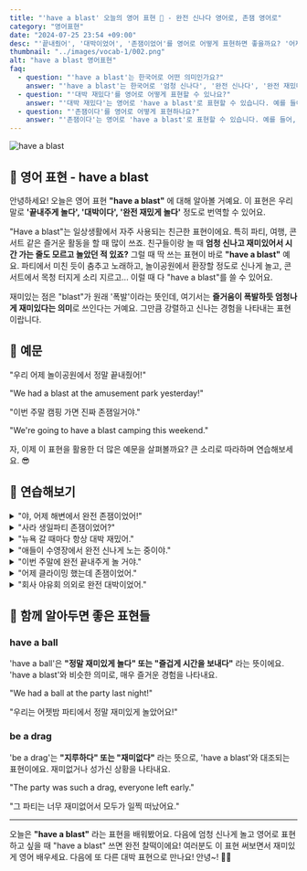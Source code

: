```yaml
---
title: "'have a blast' 오늘의 영어 표현 🎉 - 완전 신나다 영어로, 존잼 영어로"
category: "영어표현"
date: "2024-07-25 23:54 +09:00"
desc: "'끝내줬어', '대박이었어', '존잼이었어'를 영어로 어떻게 표현하면 좋을까요? '어제 해변에서 정말 대박이었어', '이번 주말에 완전 존잼일거야' 등을 영어로 표현하는 법을 배워봅시다. 다양한 예문을 통해서 연습하고 본인의 표현으로 만들어 보세요."
thumbnail: "../images/vocab-1/002.png"
alt: "have a blast 영어표현"
faq:
  - question: "'have a blast'는 한국어로 어떤 의미인가요?"
    answer: "'have a blast'는 한국어로 '엄청 신나다', '완전 신나다', '완전 재밌다'라는 의미입니다. 매우 즐겁고 신나는 경험을 할 때 사용하는 표현입니다. 예를 들어, '어제 해변에서 정말 재미있게 놀았어요'는 'We had a blast at the beach yesterday'로 말할 수 있습니다."
  - question: "'대박 재밌다'를 영어로 어떻게 표현할 수 있나요?"
    answer: "'대박 재밌다'는 영어로 'have a blast'로 표현할 수 있습니다. 예를 들어, '어제 해변에서 대박 재밌게 놀았어'는 'We had a blast at the beach yesterday'로 말할 수 있습니다."
  - question: "'존잼이다'를 영어로 어떻게 표현하나요?"
    answer: "'존잼이다'는 영어로 'have a blast'로 표현할 수 있습니다. 예를 들어, '이번 주말에 존잼일거야'는 'We're going to have a blast this weekend'로 말할 수 있습니다."
---
```


![have a blast](../images/vocab-1/v002-1.avif)

## 🌟 영어 표현 - have a blast

안녕하세요! 오늘은 영어 표현 **"have a blast"** 에 대해 알아볼 거예요. 이 표현은 우리말로 **'끝내주게 놀다', '대박이다', '완전 재밌게 놀다'** 정도로 번역할 수 있어요.

"Have a blast"는 일상생활에서 자주 사용되는 친근한 표현이에요. 특히 파티, 여행, 콘서트 같은 즐거운 활동을 할 때 많이 쓰죠. 친구들이랑 놀 때 **엄청 신나고 재미있어서 시간 가는 줄도 모르고 놀았던 적 있죠?** 그럴 때 딱 쓰는 표현이 바로 **"have a blast"** 예요. 파티에서 미친 듯이 춤추고 노래하고, 놀이공원에서 환장할 정도로 신나게 놀고, 콘서트에서 목청 터지게 소리 지르고... 이럴 때 다 "have a blast"를 쓸 수 있어요.

재미있는 점은 "blast"가 원래 '폭발'이라는 뜻인데, 여기서는 **즐거움이 폭발하듯 엄청나게 재미있다는 의미**로 쓰인다는 거예요. 그만큼 강렬하고 신나는 경험을 나타내는 표현이랍니다.

<script async src="https://pagead2.googlesyndication.com/pagead/js/adsbygoogle.js?client=ca-pub-1465612013356152"
     crossorigin="anonymous"></script>
<!-- engple-horizontal-ad -->

<ins class="adsbygoogle"
     style="display:block"
     data-ad-client="ca-pub-1465612013356152"
     data-ad-slot="2106896038"
     data-ad-format="auto"
     data-full-width-responsive="true"></ins>

<script>
     (adsbygoogle = window.adsbygoogle || []).push({});
</script>

## 📖 예문

"우리 어제 놀이공원에서 정말 끝내줬어!"

"We had a blast at the amusement park yesterday!"

"이번 주말 캠핑 가면 진짜 존잼일거야."

"We're going to have a blast camping this weekend."

자, 이제 이 표현을 활용한 더 많은 예문을 살펴볼까요? 큰 소리로 따라하며 연습해보세요. 😎

## 💬 연습해보기

<details>
<summary>"야, 어제 해변에서 완전 존잼이었어!"</summary>
<span>"Dude, we had a blast at the beach yesterday!"</span>
</details>

<details>
<summary>"사라 생일파티 존잼이었어?"</summary>
<span>"Did you have a blast at Sarah's birthday party?"</span>
</details>

<details>
<summary>"뉴욕 갈 때마다 항상 대박 재밌어."</summary>
<span>"I always have a blast when I visit New York."</span>
</details>

<details>
<summary>"애들이 수영장에서 완전 신나게 노는 중이야."</summary>
<span>"The kids are having a blast in the pool."</span>
</details>

<details>
<summary>"이번 주말에 완전 끝내주게 놀 거야."</summary>
<span>"We're going to have a blast this weekend."</span>
</details>

<details>
<summary>"어제 클라이밍 했는데 존잼이었어."</summary>
<span>"I went climbing yesterday and had a blast!"</span>
</details>

<details>
<summary>"회사 야유회 의외로 완전 대박이었어."</summary>
<span>"We unexpectedly had a blast at the company picnic"</span>
</details>

## 🤝 함께 알아두면 좋은 표현들

### have a ball

'have a ball'은 **"정말 재미있게 놀다" 또는 "즐겁게 시간을 보내다"** 라는 뜻이에요. 'have a blast'와 비슷한 의미로, 매우 즐거운 경험을 나타내요.

"We had a ball at the party last night!"

"우리는 어젯밤 파티에서 정말 재미있게 놀았어요!"

### be a drag

'be a drag'는 **"지루하다" 또는 "재미없다"** 라는 뜻으로, 'have a blast'와 대조되는 표현이에요. 재미없거나 성가신 상황을 나타내요.

"The party was such a drag, everyone left early."

"그 파티는 너무 재미없어서 모두가 일찍 떠났어요."

---

오늘은 **"have a blast"** 라는 표현을 배워봤어요. 다음에 엄청 신나게 놀고 영어로 표현하고 싶을 때 "have a blast" 쓰면 완전 찰떡이에요! 여러분도 이 표현 써보면서 재미있게 영어 배우세요. 다음에 또 다른 대박 표현으로 만나요! 안녕~! 🎉🎊
